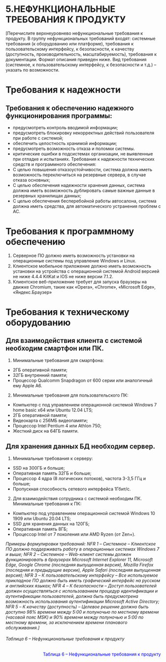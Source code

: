 # 5.НЕФУНКЦИОНАЛЬНЫЕ ТРЕБОВАНИЯ К ПРОДУКТУ
[Перечислите верхнеуровнево нефункциональные требования к продукту.
В группу нефункциональных требований входят: системные требования (к оборудованию
или платформе), требования к пользовательскому интерфейсу, к безопасности, к качеству
(доступность, производительность, масштабируемость), требования к документации.
Формат описания приведен ниже.
Вид требования (системное, к пользовательскому интерфейсу, к безопасности и т.д.) –
указать по возможности.

# Требования к надежности
## Требования к обеспечению надежного функционирования программы:
* предусмотреть контроль вводимой информации;
* предусмотреть блокировку некорректных действий пользователя при
работе с системой;
* обеспечить целостность хранимой информации;
* предусмотреть возможность отказа и поломки системы.
* критические ошибки в подсистемах организации, не выявленные при
отладке и испытаниях.
Требования к надежности технических средств и программного 
обеспечения:
* С целью повышения отказоустойчивости, система должна иметь
возможность переключиться на резервные сервера, в случае отказа основных;
* С целью обеспечения надежности хранения данных, система должна
иметь возможность дублировать самые важные данные в резервных 
хранилищах данных;
* С целью обеспечения бесперебойной работы автосалона, система
должна иметь средства, для автоматического устранения проблем с АС.



# Требования к программному обеспечению
1. Серверное ПО должно иметь возможность установки на
операционные системы под управление Windows и Linux.
2. Клиентское мобильное приложение должно иметь возможность
установки на устройства с операционной системой Android версией не ниже 
4.4.4 KitKat и IOS не ниже версии 7.1.2.
3. Клиентское веб-приложение требует для запуска браузеры на движке
Chromium, такие как «Opera», «Chrome», «Microsoft Edge», «Яндекс.Браузер»
# Требования к техническому оборудованию
## Для взаимодействия клиента с системой необходим смартфон или ПК.

1. Минимальные требования для смартфона:
* 2ГБ оперативной памяти;
* 32ГБ внутренний памяти;
* Процессор Qualcomm Snapdragon от 600 серии или аналогичный ему
Apple A6.
2. Минимальные требования для пользовательского ПК:
* Компьютер с под управлением операционной системой Windows 7
home basic x64 или Ubuntu 12.04 LTS;
* 2ГБ оперативной памяти;
* Видеокарта с 256МБ видеопамяти;
* Процессор Intel Pentium 4 или Athlon 750;
* Жесткий диск на 64ГБ памяти.
## Для хранения данных БД необходим сервер.
1. Минимальные требования к серверу:
* SSD на 300ГБ и больше;
* Оперативная память 32ГБ и больше;
* Процессор 4 ядра (8 логических потоков), частота 3-3,5 ГГц и
больше;
* Пропускная способность сетевого интерфейса 1Гбит/с.
2. Для взаимодействия сотрудника с системой необходим ПК.
Минимальные требования к ПК:
* Компьютер под управлением операционной системой Windows 10
1909 или Ubuntu 20.04 LTS;
* SSD для хранения данных на 120ГБ;
* Оперативная память 8ГБ;
* Процессор Intel от 7 поколения или AMD Ryzen (от Zen+).

*Примеры формулировки требований:
NFR 1 – Системное – Клиентское ПО должно поддерживать работу в операционных
системах Windows 7 и выше;
NFR 2 – Системное – Web-клиент cистемы должен функционировать в браузерах
Microsoft Internet Explorer 11, Microsoft Edge, Google Chrome (последняя выпущенная
версия), Mozilla Firefox (последняя и предыдущие версии), Apple Safari (последняя
выпущенная версия);
NFR 3 – К пользовательскому интерфейсу – Все используемое прикладное ПО должно
быть иметь графический интерфейс на русском и английских языках;
NFR 4 – К безопасности – Доступ пользователей должен осуществляться с
использованием процедур идентификации и аутентификации пользователей, должна
быть предусмотрена возможность использования аутентификации Microsoft Active
Directory;
NFR 5 – К качеству (доступность) – Целевое решение должно быть доступно 98%
времени между 5:00 и полуночью по местному времени (часовой пояс MSK) и 90%
времени между полуночью и 5:00 по местному времени, за исключением времени
планового обслуживания.]*

###### Таблица 6 – Нефункциональные требования к продукту
<p align="right"><font  color="blue">Таблица 6 – Нефункциональные требования к продукту</font> </color blue></p>
